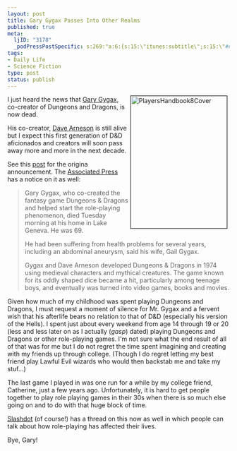 ```yaml
--- 
layout: post
title: Gary Gygax Passes Into Other Realms
published: true
meta: 
  ljID: "3178"
  _podPressPostSpecific: s:269:"a:6:{s:15:\"itunes:subtitle\";s:15:\"##PostExcerpt##\";s:14:\"itunes:summary\";s:15:\"##PostExcerpt##\";s:15:\"itunes:keywords\";s:17:\"##WordPressCats##\";s:13:\"itunes:author\";s:10:\"##Global##\";s:15:\"itunes:explicit\";s:2:\"No\";s:12:\"itunes:block\";s:2:\"No\";}";
tags: 
- Daily Life
- Science Fiction
type: post
status: publish
---
```

<a href="http://www.flickr.com/photos/albill/2311040850/" title="PlayersHandbook8Cover by albill, on Flickr"><img src="http://farm3.static.flickr.com/2040/2311040850_cac752d89b_o.jpg" width="218" height="300" border="1" hspace="5" align="right" alt="PlayersHandbook8Cover" /></a> I just heard the news that <a href="http://en.wikipedia.org/wiki/Gary_Gygax">Gary Gygax</a>, co-creator of Dungeons and Dragons, is now dead. 

His co-creator, <a href="http://en.wikipedia.org/wiki/Dave_Arneson">Dave Arneson</a> is still alive but I expect this first generation of D&amp;D aficionados and creators will soon pass away more and more in the next decade.

See this <a href="http://www.freeyabb.com/phpbb/viewtopic.php?t=4373&mforum=trolllordgames">post</a> for the origina announcement. The <a href="http://news.yahoo.com/s/ap/20080304/ap_en_ot/obit_gygax">Associated Press</a> has a notice on it as well:
<blockquote>Gary Gygax, who co-created the fantasy game Dungeons & Dragons and helped start the role-playing phenomenon, died Tuesday morning at his home in Lake Geneva. He was 69.

He had been suffering from health problems for several years, including an abdominal aneurysm, said his wife, Gail Gygax.

Gygax and Dave Arneson developed Dungeons & Dragons in 1974 using medieval characters and mythical creatures. The game known for its oddly shaped dice became a hit, particularly among teenage boys, and eventually was turned into video games, books and movies.</blockquote>
Given how much of my childhood was spent playing Dungeons and Dragons, I must request a moment of silence for Mr. Gygax and a fervent wish that his afterlife bears no relation to that of D&amp;D (especially his version of the Hells). I spent just about every weekend from age 14 through 19 or 20 (less and less later on as I actually (*gasp*) dated) playing Dungeons and Dragons or other role-playing games. I'm not sure what the end result of all of that was for me but I do not regret the time spent imagining and creating with my friends up through college. (Though I do regret letting my best friend play Lawful Evil wizards who would then backstab me and take my stuf...)

The last game I played in was one run for a while by my college friend, Catherine, just a few years ago. Unfortunately, it is hard to get people together to play role playing games in their 30s when there is so much else going on and to do with that huge block of time.

<a href="http://games.slashdot.org/games/08/03/04/1750206.shtml">Slashdot</a> (of course!) has a thread on this now as well in which people can talk about how role-playing has affected their lives.

Bye, Gary!
